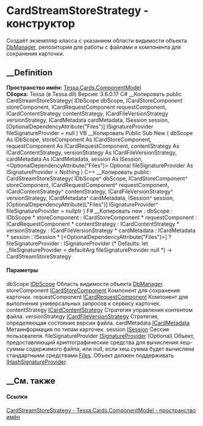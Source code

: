 # CardStreamStoreStrategy - конструктор
Создаёт экземпляр класса с указанием области видимости объекта
[DbManager](T_Tessa_Platform_Data_DbManager.htm), репозитория для работы с
файлами и компонента для сохранения карточки.
## __Definition
 **Пространство имён:**
[Tessa.Cards.ComponentModel](N_Tessa_Cards_ComponentModel.htm)  
 **Сборка:** Tessa (в Tessa.dll) Версия: 3.6.0.17
C# __Копировать
     public CardStreamStoreStrategy(
    	IDbScope dbScope,
    	ICardStoreComponent storeComponent,
    	ICardRequestComponent requestComponent,
    	ICardContentStrategy contentStrategy,
    	ICardFileVersionStrategy versionStrategy,
    	ICardMetadata cardMetadata,
    	ISession session,
    	[OptionalDependencyAttribute("Files")] ISignatureProvider fileSignatureProvider = null
    )
VB __Копировать
     Public Sub New ( 
    	dbScope As IDbScope,
    	storeComponent As ICardStoreComponent,
    	requestComponent As ICardRequestComponent,
    	contentStrategy As ICardContentStrategy,
    	versionStrategy As ICardFileVersionStrategy,
    	cardMetadata As ICardMetadata,
    	session As ISession,
    	<OptionalDependencyAttribute("Files")> Optional fileSignatureProvider As ISignatureProvider = Nothing
    )
C++ __Копировать
     public:
    CardStreamStoreStrategy(
    	IDbScope^ dbScope, 
    	ICardStoreComponent^ storeComponent, 
    	ICardRequestComponent^ requestComponent, 
    	ICardContentStrategy^ contentStrategy, 
    	ICardFileVersionStrategy^ versionStrategy, 
    	ICardMetadata^ cardMetadata, 
    	ISession^ session, 
    	[OptionalDependencyAttribute(L"Files")] ISignatureProvider^ fileSignatureProvider = nullptr
    )
F# __Копировать
     new : 
            dbScope : IDbScope * 
            storeComponent : ICardStoreComponent * 
            requestComponent : ICardRequestComponent * 
            contentStrategy : ICardContentStrategy * 
            versionStrategy : ICardFileVersionStrategy * 
            cardMetadata : ICardMetadata * 
            session : ISession * 
            [<OptionalDependencyAttribute("Files")>] ?fileSignatureProvider : ISignatureProvider 
    (* Defaults:
            let _fileSignatureProvider = defaultArg fileSignatureProvider null
    *)
    -> CardStreamStoreStrategy
#### Параметры
dbScope [IDbScope](T_Tessa_Platform_Data_IDbScope.htm)
    Область видимости объекта [DbManager](T_Tessa_Platform_Data_DbManager.htm).
storeComponent
[ICardStoreComponent](T_Tessa_Cards_ComponentModel_ICardStoreComponent.htm)
    Компонент для сохранения карточки.
requestComponent
[ICardRequestComponent](T_Tessa_Cards_ComponentModel_ICardRequestComponent.htm)
    Компонент для выполнения универсальных запросов к сервису карточек.
contentStrategy
[ICardContentStrategy](T_Tessa_Cards_ComponentModel_ICardContentStrategy.htm)
    Стратегия управления контентом файла.
versionStrategy
[ICardFileVersionStrategy](T_Tessa_Cards_ComponentModel_ICardFileVersionStrategy.htm)
    Стратегия, определяющая состояние версии файла.
cardMetadata [ICardMetadata](T_Tessa_Cards_ICardMetadata.htm)
    Метаинформация по типам карточек.
session [ISession](T_Tessa_Platform_Runtime_ISession.htm)
    Сессия пользователя.
fileSignatureProvider
[ISignatureProvider](T_Tessa_Platform_ISignatureProvider.htm) (Optional)
     Объект, предоставляющий криптографические средства для вычисления хеш-суммы содержимого файла, или null, если хеш сумма будет вычислена стандартными средствами [Files](P_Tessa_Platform_HashSignatureProvider_Files.htm). Объект должен поддерживать [IHashSignatureProvider](T_Tessa_Platform_IHashSignatureProvider.htm). 
## __См. также
#### Ссылки
[CardStreamStoreStrategy -
](T_Tessa_Cards_ComponentModel_CardStreamStoreStrategy.htm)
[Tessa.Cards.ComponentModel - пространство
имён](N_Tessa_Cards_ComponentModel.htm)
